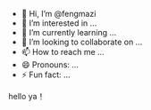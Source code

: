 - 👋 Hi, I’m @fengmazi
- 👀 I’m interested in ...
- 🌱 I’m currently learning ...
- 💞️ I’m looking to collaborate on ...
- 📫 How to reach me ...
- 😄 Pronouns: ...
- ⚡ Fun fact: ...

<!---
fengmazi/fengmazi is a ✨ special ✨ repository because its `README.md` (this file) appears on your GitHub profile.
You can click the Preview link to take a look at your changes.
--->
hello ya！
